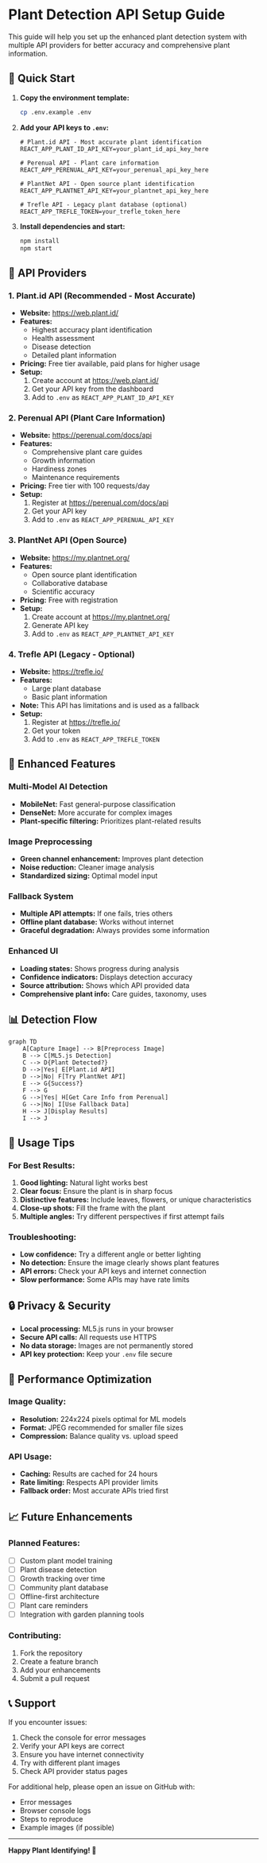 # Plant Detection API Setup Guide

This guide will help you set up the enhanced plant detection system with multiple API providers for better accuracy and comprehensive plant information.

## 🚀 Quick Start

1. **Copy the environment template:**
   ```bash
   cp .env.example .env
   ```

2. **Add your API keys to `.env`:**
   ```env
   # Plant.id API - Most accurate plant identification
   REACT_APP_PLANT_ID_API_KEY=your_plant_id_api_key_here
   
   # Perenual API - Plant care information
   REACT_APP_PERENUAL_API_KEY=your_perenual_api_key_here
   
   # PlantNet API - Open source plant identification
   REACT_APP_PLANTNET_API_KEY=your_plantnet_api_key_here
   
   # Trefle API - Legacy plant database (optional)
   REACT_APP_TREFLE_TOKEN=your_trefle_token_here
   ```

3. **Install dependencies and start:**
   ```bash
   npm install
   npm start
   ```

## 🔑 API Providers

### 1. Plant.id API (Recommended - Most Accurate)
- **Website:** https://web.plant.id/
- **Features:** 
  - Highest accuracy plant identification
  - Health assessment
  - Disease detection
  - Detailed plant information
- **Pricing:** Free tier available, paid plans for higher usage
- **Setup:**
  1. Create account at https://web.plant.id/
  2. Get your API key from the dashboard
  3. Add to `.env` as `REACT_APP_PLANT_ID_API_KEY`

### 2. Perenual API (Plant Care Information)
- **Website:** https://perenual.com/docs/api
- **Features:**
  - Comprehensive plant care guides
  - Growth information
  - Hardiness zones
  - Maintenance requirements
- **Pricing:** Free tier with 100 requests/day
- **Setup:**
  1. Register at https://perenual.com/docs/api
  2. Get your API key
  3. Add to `.env` as `REACT_APP_PERENUAL_API_KEY`

### 3. PlantNet API (Open Source)
- **Website:** https://my.plantnet.org/
- **Features:**
  - Open source plant identification
  - Collaborative database
  - Scientific accuracy
- **Pricing:** Free with registration
- **Setup:**
  1. Create account at https://my.plantnet.org/
  2. Generate API key
  3. Add to `.env` as `REACT_APP_PLANTNET_API_KEY`

### 4. Trefle API (Legacy - Optional)
- **Website:** https://trefle.io/
- **Features:** 
  - Large plant database
  - Basic plant information
- **Note:** This API has limitations and is used as a fallback
- **Setup:**
  1. Register at https://trefle.io/
  2. Get your token
  3. Add to `.env` as `REACT_APP_TREFLE_TOKEN`

## 🔧 Enhanced Features

### Multi-Model AI Detection
- **MobileNet:** Fast general-purpose classification
- **DenseNet:** More accurate for complex images
- **Plant-specific filtering:** Prioritizes plant-related results

### Image Preprocessing
- **Green channel enhancement:** Improves plant detection
- **Noise reduction:** Cleaner image analysis
- **Standardized sizing:** Optimal model input

### Fallback System
- **Multiple API attempts:** If one fails, tries others
- **Offline plant database:** Works without internet
- **Graceful degradation:** Always provides some information

### Enhanced UI
- **Loading states:** Shows progress during analysis
- **Confidence indicators:** Displays detection accuracy
- **Source attribution:** Shows which API provided data
- **Comprehensive plant info:** Care guides, taxonomy, uses

## 📊 Detection Flow

```mermaid
graph TD
    A[Capture Image] --> B[Preprocess Image]
    B --> C[ML5.js Detection]
    C --> D{Plant Detected?}
    D -->|Yes| E[Plant.id API]
    D -->|No| F[Try PlantNet API]
    E --> G{Success?}
    F --> G
    G -->|Yes| H[Get Care Info from Perenual]
    G -->|No| I[Use Fallback Data]
    H --> J[Display Results]
    I --> J
```

## 🎯 Usage Tips

### For Best Results:
1. **Good lighting:** Natural light works best
2. **Clear focus:** Ensure the plant is in sharp focus
3. **Distinctive features:** Include leaves, flowers, or unique characteristics
4. **Close-up shots:** Fill the frame with the plant
5. **Multiple angles:** Try different perspectives if first attempt fails

### Troubleshooting:
- **Low confidence:** Try a different angle or better lighting
- **No detection:** Ensure the image clearly shows plant features
- **API errors:** Check your API keys and internet connection
- **Slow performance:** Some APIs may have rate limits

## 🔒 Privacy & Security

- **Local processing:** ML5.js runs in your browser
- **Secure API calls:** All requests use HTTPS
- **No data storage:** Images are not permanently stored
- **API key protection:** Keep your `.env` file secure

## 🚀 Performance Optimization

### Image Quality:
- **Resolution:** 224x224 pixels optimal for ML models
- **Format:** JPEG recommended for smaller file sizes
- **Compression:** Balance quality vs. upload speed

### API Usage:
- **Caching:** Results are cached for 24 hours
- **Rate limiting:** Respects API provider limits
- **Fallback order:** Most accurate APIs tried first

## 📈 Future Enhancements

### Planned Features:
- [ ] Custom plant model training
- [ ] Plant disease detection
- [ ] Growth tracking over time
- [ ] Community plant database
- [ ] Offline-first architecture
- [ ] Plant care reminders
- [ ] Integration with garden planning tools

### Contributing:
1. Fork the repository
2. Create a feature branch
3. Add your enhancements
4. Submit a pull request

## 📞 Support

If you encounter issues:
1. Check the console for error messages
2. Verify your API keys are correct
3. Ensure you have internet connectivity
4. Try with different plant images
5. Check API provider status pages

For additional help, please open an issue on GitHub with:
- Error messages
- Browser console logs
- Steps to reproduce
- Example images (if possible)

---

**Happy Plant Identifying! 🌱**

